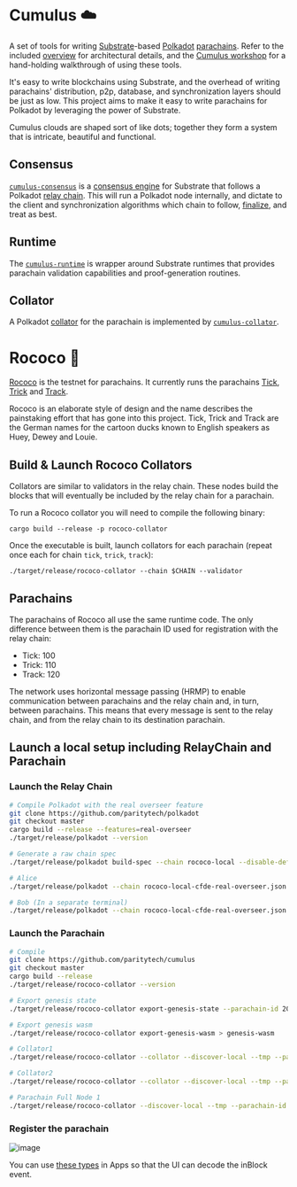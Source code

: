 # Cumulus :cloud:

A set of tools for writing [Substrate](https://substrate.dev/)-based
[Polkadot](https://wiki.polkadot.network/en/)
[parachains](https://wiki.polkadot.network/docs/en/learn-parachains). Refer to the included
[overview](docs/overview.md) for architectural details, and the
[Cumulus workshop](https://substrate.dev/cumulus-workshop) for a hand-holding walkthrough
of using these tools.

It's easy to write blockchains using Substrate, and the overhead of writing parachains'
distribution, p2p, database, and synchronization layers should be just as low. This project aims to
make it easy to write parachains for Polkadot by leveraging the power of Substrate.

Cumulus clouds are shaped sort of like dots; together they form a system that is intricate,
beautiful and functional.

## Consensus

[`cumulus-consensus`](consensus) is a
[consensus engine](https://substrate.dev/docs/en/knowledgebase/advanced/consensus) for Substrate
that follows a Polkadot
[relay chain](https://wiki.polkadot.network/docs/en/learn-architecture#relay-chain). This will run a
Polkadot node internally, and dictate to the client and synchronization algorithms which chain to
follow,
[finalize](https://wiki.polkadot.network/docs/en/learn-consensus#probabilistic-vs-provable-finality),
and treat as best.

## Runtime

The [`cumulus-runtime`](runtime) is wrapper around Substrate runtimes that provides parachain
validation capabilities and proof-generation routines.

## Collator

A Polkadot [collator](https://wiki.polkadot.network/docs/en/learn-collator) for the parachain is
implemented by [`cumulus-collator`](collator).

# Rococo :crown:

[Rococo](https://polkadot.js.org/apps/?rpc=wss://rococo-rpc.polkadot.io) is the testnet for
parachains. It currently runs the parachains
[Tick](https://polkadot.js.org/apps/?rpc=wss://tick-rpc.polkadot.io),
[Trick](https://polkadot.js.org/apps/?rpc=wss://trick-rpc.polkadot.io) and
[Track](https://polkadot.js.org/apps/?rpc=wss://track-rpc.polkadot.io).

Rococo is an elaborate style of design and the name describes the painstaking effort that has gone
into this project. Tick, Trick and Track are the German names for the cartoon ducks known to English
speakers as Huey, Dewey and Louie.

## Build & Launch Rococo Collators

Collators are similar to validators in the relay chain. These nodes build the blocks that will
eventually be included by the relay chain for a parachain.

To run a Rococo collator you will need to compile the following binary:

```
cargo build --release -p rococo-collator
```

Once the executable is built, launch collators for each parachain (repeat once each for chain
`tick`, `trick`, `track`):

```
./target/release/rococo-collator --chain $CHAIN --validator
```

## Parachains

The parachains of Rococo all use the same runtime code. The only difference between them is the
parachain ID used for registration with the relay chain:

-   Tick: 100
-   Trick: 110
-   Track: 120

The network uses horizontal message passing (HRMP) to enable communication between parachains and
the relay chain and, in turn, between parachains. This means that every message is sent to the relay
chain, and from the relay chain to its destination parachain.

## Launch a local setup including RelayChain and Parachain

### Launch the Relay Chain

```bash
# Compile Polkadot with the real overseer feature
git clone https://github.com/paritytech/polkadot
git checkout master
cargo build --release --features=real-overseer
./target/release/polkadot --version

# Generate a raw chain spec
./target/release/polkadot build-spec --chain rococo-local --disable-default-bootnode --raw > rococo-local-cfde-real-overseer.json

# Alice
./target/release/polkadot --chain rococo-local-cfde-real-overseer.json --alice --tmp --discover-local

# Bob (In a separate terminal)
./target/release/polkadot --chain rococo-local-cfde-real-overseer.json --bob --tmp --discover-local --port 30334
```

### Launch the Parachain

```bash
# Compile
git clone https://github.com/paritytech/cumulus
git checkout master
cargo build --release
./target/release/rococo-collator --version

# Export genesis state
./target/release/rococo-collator export-genesis-state --parachain-id 200 > genesis-state

# Export genesis wasm
./target/release/rococo-collator export-genesis-wasm > genesis-wasm

# Collator1
./target/release/rococo-collator --collator --discover-local --tmp --parachain-id 200 --port 40335 --ws-port 9946 -- --execution wasm --chain ../polkadot/rococo-local-cfde-real-overseer.json --port 30335 --discover-local

# Collator2
./target/release/rococo-collator --collator --discover-local --tmp --parachain-id 200 --port 40336 --ws-port 9947 -- --execution wasm --chain ../polkadot/rococo-local-cfde-real-overseer.json --port 30336 --discover-local

# Parachain Full Node 1
./target/release/rococo-collator --discover-local --tmp --parachain-id 200 --port 40337 --ws-port 9948 -- --execution wasm --chain ../polkadot/rococo-local-cfde-real-overseer.json --port 30337 --discover-local
```
### Register the parachain
![image](https://user-images.githubusercontent.com/2915325/99548884-1be13580-2987-11eb-9a8b-20be658d34f9.png)

You can use [these types](https://github.com/KILTprotocol/kilt-parachain#152-polkadot-apps-extrinsics-error) in Apps so that the UI can decode the inBlock event.
